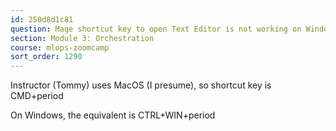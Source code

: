 ```yaml
---
id: 250d8d1c81
question: Mage shortcut key to open Text Editor is not working on Windows
section: Module 3: Orchestration
course: mlops-zoomcamp
sort_order: 1290
---
```


Instructor (Tommy) uses MacOS (I presume), so shortcut key is CMD+period

On Windows, the equivalent is CTRL+WIN+period

